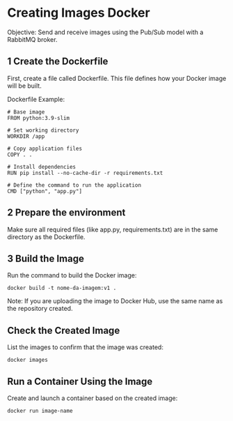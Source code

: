 # Creating Images Docker

Objective: Send and receive images using the Pub/Sub model with a RabbitMQ broker.

## 1 Create the Dockerfile

First, create a file called Dockerfile. This file defines how your Docker image will be built.

Dockerfile Example:
```
# Base image
FROM python:3.9-slim

# Set working directory
WORKDIR /app

# Copy application files
COPY . .

# Install dependencies
RUN pip install --no-cache-dir -r requirements.txt

# Define the command to run the application
CMD ["python", "app.py"]

```
## 2 Prepare the environment

Make sure all required files (like app.py, requirements.txt) are in the same directory as the Dockerfile.

## 3 Build the Image

Run the command to build the Docker image:

```
docker build -t nome-da-imagem:v1 .
```
Note: If you are uploading the image to Docker Hub, use the same name as the repository created.

## Check the Created Image

List the images to confirm that the image was created:

```
docker images
```
## Run a Container Using the Image
Create and launch a container based on the created image:
```
docker run image-name
```






